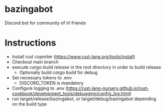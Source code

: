 # bazingabot
Discord bot for community of irl friends

# Instructions

- Install rust copmiler (https://www.rust-lang.org/tools/install)
- Checkout main branch
- execute _cargo build release_ in the root directory in order to build release
  - Optionally  build _cargo build_ for debug
- Set necessary tokens to .env
  - DISCORD_TOKEN is mandatory
- Configure logging to .env (https://rust-lang-nursery.github.io/rust-cookbook/development_tools/debugging/config_log.html)
- run target/release/bazingabot, or target/debug/bazingabot depending on the build type
